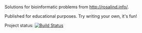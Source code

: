 Solutions for bioinformatic problems from http://rosalind.info/.

Published for educational purposes. Try writing your own, it's fun!

Project status: [![Build Status](https://travis-ci.org/[YOUR_GITHUB_USERNAME]/[YOUR_PROJECT_NAME].png)](https://travis-ci.org/[YOUR_GITHUB_USERNAME]/[YOUR_PROJECT_NAME])
